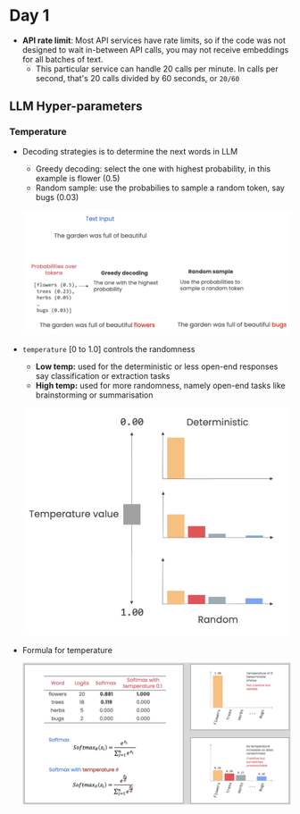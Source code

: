# Day 1

- **API rate limit**: Most API services have rate limits, so if the code was not designed to wait in-between API calls, you may not receive embeddings for all batches of text.
  - This particular service can handle 20 calls per minute. In calls per second, that's 20 calls divided by 60 seconds, or `20/60`

## LLM Hyper-parameters

### Temperature

- Decoding strategies is to determine the next words in LLM
  - Greedy decoding: select the one with highest probability, in this example is flower (0.5)
  - Random sample: use the probabilies to sample a random token, say bugs (0.03)
  <p align="center"><img src="./assets/img/temperature-example.png" ></p>
- `temperature` [0 to 1.0] controls the randomness

  - **Low temp:** used for the deterministic or less open-end responses say classification or extraction tasks
  - **High temp:** used for more randomness, namely open-end tasks like brainstorming or summarisation
  <p align="center"><img src="./assets/img/temperature-values.png" ></p>

- Formula for temperature
  <p align="center"><img src="./assets/img/temperature-formula.png" ></p>
